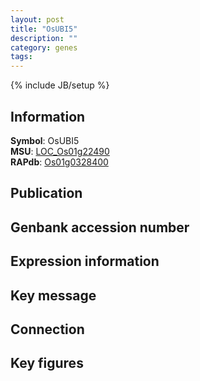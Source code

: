```yaml
---
layout: post
title: "OsUBI5"
description: ""
category: genes
tags: 
---
```

{% include JB/setup %}

## Information
__Symbol__: OsUBI5  
__MSU__: [LOC_Os01g22490](http://rice.plantbiology.msu.edu/cgi-bin/ORF_infopage.cgi?orf=LOC_Os01g22490)  
__RAPdb__: [Os01g0328400](http://rapdb.dna.affrc.go.jp/viewer/gbrowse_details/irgsp1?name=Os01g0328400)  

## Publication

## Genbank accession number

## Expression information

## Key message

## Connection

## Key figures


